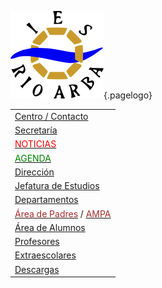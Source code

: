 <!-- TITLE: Rio Arba -->
<!-- subtitle: Instituto de Enseñanza Secundaria y Formación profesional -->
![Logo](/uploads/logo.png "Logo"){.pagelogo}
<script text="javascript">
	setInterval(function(){
		$(".blinker").fadeOut(1500).fadeIn(300)
	}, 2000);
</script> 

||
|:-------------|
|[Centro / Contacto](/datos-y-contacto)|
|[Secretaría](/secretaria)|
|[<label class=blinker style="color: red">NOTICIAS</label>](/noticias)|
|[<label class=blinker style="color: green">AGENDA</label>](/agenda)|
|[Dirección](/director)|
|[Jefatura de Estudios](/jefatura)|
|[Departamentos](/departamento)|
|[<label style="color: brown">Área de Padres</label>](/padres) / [<label style="color:brown">AMPA</label>](/ampa)|
|[Área de Alumnos](/alumnos)|
|[Profesores](/profesores)|
|[Extraescolares](/extraescolares)|
|[Descargas](/descargas)

